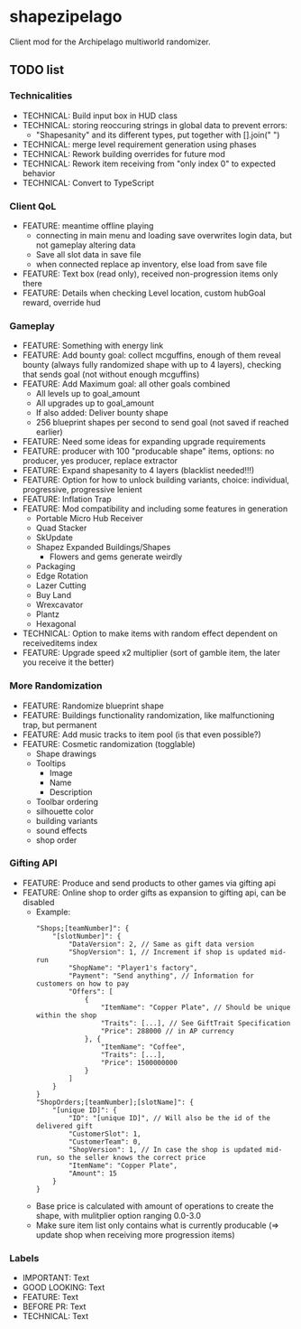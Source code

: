 # shapezipelago
Client mod for the Archipelago multiworld randomizer.

## TODO list
### Technicalities 
- TECHNICAL:    Build input box in HUD class
- TECHNICAL:    storing reoccuring strings in global data to prevent errors:
  - "Shapesanity" and its different types, put together with [].join(" ")
- TECHNICAL:    merge level requirement generation using phases
- TECHNICAL:    Rework building overrides for future mod 
- TECHNICAL:    Rework item receiving from "only index 0" to expected behavior
- TECHNICAL:    Convert to TypeScript

### Client QoL
- FEATURE:      meantime offline playing
  - connecting in main menu and loading save overwrites login data, but not gameplay altering data
  - Save all slot data in save file
  - when connected replace ap inventory, else load from save file
- FEATURE:      Text box (read only), received non-progression items only there
- FEATURE:      Details when checking Level location, custom hubGoal reward, override hud

### Gameplay
- FEATURE:      Something with energy link
- FEATURE:      Add bounty goal: collect mcguffins, enough of them reveal bounty (always fully randomized shape with up to 4 layers), checking that sends goal (not without enough mcguffins)
- FEATURE:      Add Maximum goal: all other goals combined
  - All levels up to goal_amount
  - All upgrades up to goal_amount
  - If also added: Deliver bounty shape
  - 256 blueprint shapes per second to send goal (not saved if reached earlier)
- FEATURE:      Need some ideas for expanding upgrade requirements
- FEATURE:      producer with 100 "producable shape" items, options: no producer, yes producer, replace extractor
- FEATURE:      Expand shapesanity to 4 layers (blacklist needed!!!)
- FEATURE:      Option for how to unlock building variants, choice: individual, progressive, progressive lenient
- FEATURE:      Inflation Trap
- FEATURE:      Mod compatibility and including some features in generation
  - Portable Micro Hub Receiver
  - Quad Stacker
  - SkUpdate
  - Shapez Expanded Buildings/Shapes
    - Flowers and gems generate weirdly
  - Packaging
  - Edge Rotation
  - Lazer Cutting
  - Buy Land
  - Wrexcavator
  - Plantz
  - Hexagonal
- TECHNICAL:    Option to make items with random effect dependent on receiveditems index
- FEATURE:      Upgrade speed x2 multiplier (sort of gamble item, the later you receive it the better)

### More Randomization
- FEATURE:      Randomize blueprint shape
- FEATURE:      Buildings functionality randomization, like malfunctioning trap, but permanent
- FEATURE:      Add music tracks to item pool (is that even possible?)
- FEATURE:      Cosmetic randomization (togglable)
  - Shape drawings
  - Tooltips
    - Image
    - Name
    - Description
  - Toolbar ordering
  - silhouette color
  - building variants
  - sound effects
  - shop order

### Gifting API
- FEATURE:      Produce and send products to other games via gifting api
- FEATURE:      Online shop to order gifts as expansion to gifting api, can be disabled
  - Example:
    ```
    "Shops;[teamNumber]": {
        "[slotNumber]": {
            "DataVersion": 2, // Same as gift data version
            "ShopVersion": 1, // Increment if shop is updated mid-run
            "ShopName": "Player1's factory",
            "Payment": "Send anything", // Information for customers on how to pay
            "Offers": [
                {
                    "ItemName": "Copper Plate", // Should be unique within the shop
                    "Traits": [...], // See GiftTrait Specification
                    "Price": 288000 // in AP currency
                }, {
                    "ItemName": "Coffee",
                    "Traits": [...],
                    "Price": 1500000000
                }
            ]
        }
    }
    "ShopOrders;[teamNumber];[slotName]": {
        "[unique ID]": {
            "ID": "[unique ID]", // Will also be the id of the delivered gift
            "CustomerSlot": 1,
            "CustomerTeam": 0,
            "ShopVersion": 1, // In case the shop is updated mid-run, so the seller knows the correct price
            "ItemName": "Copper Plate",
            "Amount": 15
        }
    }
    ```
  - Base price is calculated with amount of operations to create the shape, with mulitplier option ranging 0.0-3.0
  - Make sure item list only contains what is currently producable (=> update shop when receiving more progression items)

### Labels
- IMPORTANT:    Text
- GOOD LOOKING: Text
- FEATURE:      Text
- BEFORE PR:    Text
- TECHNICAL:    Text


